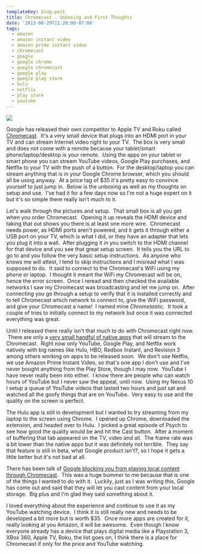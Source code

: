 ```yaml
---
templateKey: blog-post
title: Chromecast - Unboxing and First Thoughts
date: '2013-08-29T11:20:00-07:00'
tags:
  - amazon
  - amazon instant video
  - amazon prime instant video
  - chromecast
  - google
  - google chrome
  - google chromecast
  - google play
  - google play store
  - hulu
  - netflix
  - play store
  - youtube
---
```

![](/img/marquee-product-300x277.png)

Google has released their own competitor to Apple TV and Roku called <a title="Chromecast" href="http://www.google.com/intl/en/chrome/devices/chromecast/#netflix" target="_blank">Chromecast</a>.  It's a very small device that plugs into an HDMI port in your TV and can stream Internet video right to your TV.  The box is very small and does not come with a remote because your tablet/smart phone/laptop/desktop is your remote.  Using the apps on your tablet or smart phone you can stream YouTube videos, Google Play purchases, and Netflix to your TV with the push of a button.  For the desktop/laptop you can stream anything that is in your Google Chrome browser, which you should all be using anyway.  At a price tag of $35 it's pretty easy to convince yourself to just jump in.  Below is the unboxing as well as my thoughts on setup and use.  I've had it for a few days now so I'm not a huge expert on it but it's so simple there really isn't much to it.

Let's walk through the pictures and setup.  That small box is all you get when you order Chromecast.  Opening it up reveals the HDMI device and taking that out shows you there is at least one more wire.  Chromecast needs power, as HDMI ports aren't powered, and it gets it through either a USB port on your TV, which is what I did, or they have an adapter that lets you plug it into a wall.  After plugging it in you switch to the HDMI channel for that device and you see that great setup screen.  It tells you the URL to go to and you follow the very basic setup instructions.  As anyone who knows me will attest, I tend to skip instructions and I misread what I was supposed to do.  It said to connect to the Chromecast's WiFi using my phone or laptop.  I thought it meant the WiFi my Chromecast will be on, hence the error screen.  Once I reread and then checked the available networks I saw my Chromecast was broadcasting and let me jump on.  After connecting you go through a setup to verify that it is installed correctly and to tell Chromecast which network to connect to, give the WiFi password, and give your Chromecast a name!  I named mine <em>Chrometastic</em>.  It took a couple of tries to initially connect to my network but once it was connected everything was great.

Until I released there really isn't that much to do with Chromecast right now.  There are only a <a title="Chromecast Existing Apps" href="http://en.wikipedia.org/wiki/Chromecast#Existing_implementations" target="_blank">very small handful of native apps</a> that will stream to the Chromecast.  Right now only YouTube, Google Play, and Netflix work natively with big names like Hulu, HBO, Redbox Instant, and Revision 3 among others working on apps to be released soon.  We don't use Netflix, we use Amazon Prime Instant Video, so that's one app I don't use and I've never bought anything from the Play Store, though I may now.  YouTube I have never really been into either.  I know there are people who can watch hours of YouTube but I never saw the appeal, until now.  Using my Nexus 10 I setup a queue of YouTube videos that lasted two hours and just sat and watched all the goofy things that are on YouTube.  Very easy to use and the quality on the screen is perfect.

The Hulu app is still in development but I wanted to try streaming from my laptop to the screen using Chrome.  I opened up Chrome, downloaded the extension, and headed over to Hulu.  I picked a great episode of Psych to see how good the quality would be and hit the Cast button.  After a moment of buffering that tab appeared on the TV, video and all.  The frame rate was a bit lower than the native apps but it was definitely not terrible.  They say that feature is still in beta, what Google product isn't?, so I hope it gets a little better but it's not bad at all.

There has been talk of <a href="http://techcrunch.com/2013/08/26/google-just-killed-the-best-thing-about-the-chromecast-for-now/" target="_blank">Google blocking you from playing local content through Chromecast</a>.  This was a huge bummer to me because that is one of the things I wanted to do with it.  Luckily, just as I was writing this, Google has come out and said that they will let you cast content from your local storage.  Big plus and I'm glad they said something about it.

I loved everything about the experience and continue to use it as my YouTube watching device.  I think it is still really new and needs to be developed a bit more but is worth $35.  Once more apps are created for it, really looking at you Amazon, it will be awesome.  Even though I know everyone already has a device that plays digital media like a Playstation 3, XBox 360, Apple TV, Roku, the list goes on, I think there is a place for Chromecast if only for the price and YouTube watching.

